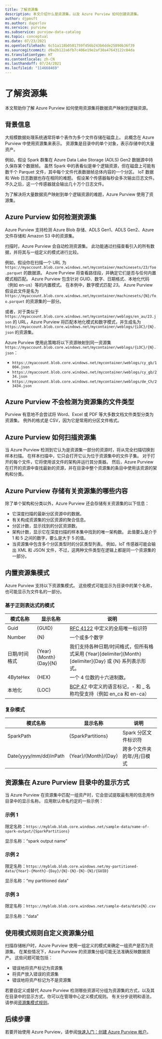 ```yaml
---
title: 了解资源集
description: 本文介绍什么是资源集，以及 Azure Purview 如何创建资源集。
author: djpmsft
ms.author: daperlov
ms.service: purview
ms.subservice: purview-data-catalog
ms.topic: conceptual
ms.date: 07/23/2021
ms.openlocfilehash: 6c51a118b0581759f456b243b6dde25890b36f39
ms.sourcegitcommit: d9a2b122a6fb7c406e19e2af30a47643122c04da
ms.translationtype: HT
ms.contentlocale: zh-CN
ms.lasthandoff: 07/24/2021
ms.locfileid: "114668469"
---
```

# <a name="understanding-resource-sets"></a>了解资源集

本文帮助你了解 Azure Purview 如何使用资源集将数据资产映射到逻辑资源。
## <a name="background-info"></a>背景信息

大规模数据处理系统通常将单个表作为多个文件存储在磁盘上。 此概念在 Azure Purview 中使用资源集来表示。 资源集是目录中的单个对象，表示存储中的大量资产。

例如，假设 Spark 群集在 Azure Data Lake Storage (ADLS) Gen2 数据源中持久保存某个数据帧。 虽然 Spark 中的表看似是单个逻辑资源，但在磁盘上可能有数千个 Parquet 文件，其中每个文件代表数据帧总体内容的一个分区。 IoT 数据和 Web 日志数据也存在相同的难题。 假设某个传感器每秒会多次输出日志文件。 不久之后，这一个传感器就会输出几十万个日志文件。

为了解决将大量数据资产映射到单个逻辑资源的难题，Azure Purview 使用了资源集。

## <a name="how-azure-purview-detects-resource-sets"></a>Azure Purview 如何检测资源集

Azure Purview 支持检测 Azure Blob 存储、ADLS Gen1、ADLS Gen2、Azure 文件存储和 Amazon S3 中的资源集。

扫描时，Azure Purview 会自动检测资源集。 此功能通过扫描查看引入的所有数据，并将其与一组定义的模式进行比较。

例如，假设你在扫描一个 URL 为 `https://myaccount.blob.core.windows.net/mycontainer/machinesets/23/foo.parquet` 的数据源。 Azure Purview 将查看路径段，并确定它们是否与任何内置模式相匹配。 Azure Purview 包含针对 GUID、数字、日期格式、本地化代码（例如 en-us）等的内置模式。 在本例中，数字模式匹配 *23*。 Azure Purview 假设此文件是名为 `https://myaccount.blob.core.windows.net/mycontainer/machinesets/{N}/foo.parquet` 的资源集的一部分。

或者，对于类似于 `https://myaccount.blob.core.windows.net/mycontainer/weblogs/en_au/23.json` 的 URL，Azure Purview 将匹配本地化模式和数字模式，并生成名为 `https://myaccount.blob.core.windows.net/mycontainer/weblogs/{LOC}/{N}.json` 的资源集。

Azure Purview 使用此策略将以下资源映射到同一资源集 `https://myaccount.blob.core.windows.net/mycontainer/weblogs/{LOC}/{N}.json`：

- `https://myaccount.blob.core.windows.net/mycontainer/weblogs/cy_gb/1004.json`
- `https://myaccount.blob.core.windows.net/mycontainer/weblogs/cy_gb/234.json`
- `https://myaccount.blob.core.windows.net/mycontainer/weblogs/de_Ch/23434.json`

## <a name="file-types-that-azure-purview-will-not-detect-as-resource-sets"></a>Azure Purview 不会检测为资源集的文件类型

Purview 有意地不会尝试将 Word、Excel 或 PDF 等大多数文档文件类型分类为资源集。 例外的格式是 CSV，因为它是常用的分区文件格式。

## <a name="how-azure-purview-scans-resource-sets"></a>Azure Purview 如何扫描资源集

当 Azure Purview 检测到它认为是资源集一部分的资源时，将从完全扫描切换到样本扫描。 在样本扫描中，它只会打开它认为位于资源集中的文件子集。 对于打开的每个文件，它将使用该文件的架构并运行其分类器。 然后，Azure Purview 在打开的资源中查找最新的资源，并在目录中整个资源集的条目中使用该资源的架构和分类。

## <a name="what-azure-purview-stores-about-resource-sets"></a>Azure Purview 存储有关资源集的哪些内容

除了单个架构和分类以外，Azure Purview 还会存储有关资源集的以下信息：

- 它深度扫描的最新分区资源中的数据。
- 有关构成资源集的分区资源的聚合信息。
- 分区计数，显示找到的分区资源数。
- 架构计数，显示它在深度扫描的样本集中找到的唯一架构数。 此值要么是介于 1 和 5 之间的数字，要么是大于 5 的值。
- 当资源集中包含多个分区类型时的分区类型列表。 例如，IoT 传感器可能会输出 XML 和 JSON 文件，不过，这两种文件类型在逻辑上都是同一个资源集的一部分。

## <a name="built-in-resource-set-patterns"></a>内置资源集模式

Azure Purview 支持以下资源集模式。 这些模式可能显示为目录中的某个名称，也可能显示为文件名的一部分。
### <a name="regex-based-patterns"></a>基于正则表达式的模式

| 模式名称 | 显示名称 | 说明 |
|--------------|--------------|-------------|
| Guid         | {GUID}       | [RFC 4122](https://tools.ietf.org/html/rfc4122) 中定义的全局唯一标识符 |
| Number       | {N}          | 一个或多个数字 |
| 日期/时间格式 | {Year}{Month}{Day}{N}     | 我们支持各种日期/时间格式，但所有格式采用 {Year}[delimiter]{Month}[delimiter]{Day} 或 {N} 系列表示形式。 |
| 4ByteHex     | {HEX}        | 一个 4 位数的十六进制数。 |
| 本地化 | {LOC}        | [BCP 47](https://tools.ietf.org/html/bcp47) 中定义的语言标记，- 和 _ 名称均受支持（例如 en_ca 和 en-ca） |

### <a name="complex-patterns"></a>复杂模式

| 模式名称 | 显示名称 | 说明 |
|--------------|--------------|-------------|
| SparkPath    | {SparkPartitions} | Spark 分区文件标识符 |
| Date(yyyy/mm/dd)InPath  | {Year}/{Month}/{Day} | 跨多个文件夹的年/月/日模式 |


## <a name="how-resource-sets-are-displayed-in-the-azure-purview-catalog"></a>资源集在 Azure Purview 目录中的显示方式

当 Azure Purview 在资源集中匹配一组资产时，它会尝试提取最有用的信息用作目录中的显示名称。 应用默认命名约定的一些示例： 

### <a name="example-1"></a>示例 1

限定名称：`https://myblob.blob.core.windows.net/sample-data/name-of-spark-output/{SparkPartitions}`

显示名称：“spark output name”

### <a name="example-2"></a>示例 2

限定名称：`https://myblob.blob.core.windows.net/my-partitioned-data/{Year}-{Month}-{Day}/{N}-{N}-{N}-{N}/{GUID}`

显示名称：“my partitioned data”

### <a name="example-3"></a>示例 3

限定名称：`https://myblob.blob.core.windows.net/sample-data/data{N}.csv`

显示名称：“data”

## <a name="customizing-resource-set-grouping-using-pattern-rules"></a>使用模式规则自定义资源集分组

扫描存储帐户时，Azure Purview 使用一组定义的模式来确定一组资产是否为资源集。 在某些情况下，Azure Purview 的资源集分组可能无法准确反映数据资产。 这些问题可能包括：

- 错误地将资产标记为资源集
- 将资产放入错误的资源集
- 错误地将资产标记为不是资源集

若要自定义或替代 Azure Purview 检测哪些资源可分组为资源集的方式，以及其在目录中的显示方式，你可以在管理中心定义模式规则。 有关分步说明和语法，请参阅[资源集模式规则](how-to-resource-set-pattern-rules.md)。
## <a name="next-steps"></a>后续步骤

若要开始使用 Azure Purview，请参阅[快速入门：创建 Azure Purview 帐户](create-catalog-portal.md)。
